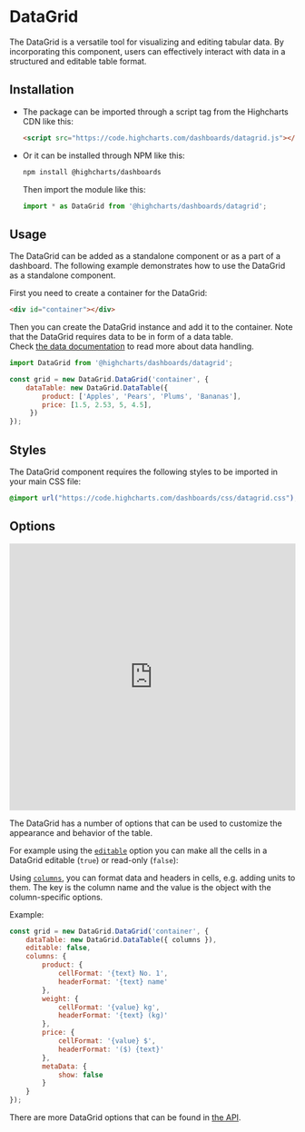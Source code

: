DataGrid
===

The DataGrid is a versatile tool for visualizing and editing tabular data.
By incorporating this component, users can effectively interact with data in a structured and editable table format.


## Installation
- The package can be imported through a script tag from the Highcharts CDN like this:

    ```html
    <script src="https://code.highcharts.com/dashboards/datagrid.js"></script>
    ```

- Or it can be installed through NPM like this:

    ```bash
    npm install @highcharts/dashboards
    ```
    Then import the module like this:

    ```typescript
    import * as DataGrid from '@highcharts/dashboards/datagrid';
    ```

## Usage
The DataGrid can be added as a standalone component or as a part of a dashboard. The following example demonstrates how to use the DataGrid as a standalone component.


First you need to create a container for the DataGrid:
```html
<div id="container"></div>
```

Then you can create the DataGrid instance and add it to the container.
Note that the DataGrid requires data to be in form of a data table.  
Check [the data documentation](https://www.highcharts.com/docs/dashboards/data-handling) to read more about data handling.

```javascript
import DataGrid from '@highcharts/dashboards/datagrid';

const grid = new DataGrid.DataGrid('container', {
    dataTable: new DataGrid.DataTable({
        product: ['Apples', 'Pears', 'Plums', 'Bananas'],
        price: [1.5, 2.53, 5, 4.5],
     })
});
```

## Styles
The DataGrid component requires the following styles to be imported in your main CSS file:

```css
@import url("https://code.highcharts.com/dashboards/css/datagrid.css");
```


## Options
<iframe style="width: 100%; height: 470px; border: none;" src="https://www.highcharts.com/samples/embed/data-grid/basic/cells-formatting" allow="fullscreen"></iframe>

The DataGrid has a number of options that can be used to customize the appearance and behavior of the table.

For example using the [`editable`](https://api.highcharts.com/dashboards/#interfaces/DataGrid_DataGridOptions.DataGridOptions-1#editable) option you can make all the cells in a DataGrid editable (`true`) or read-only (`false`):

Using [`columns`](https://api.highcharts.com/dashboards/#interfaces/DataGrid_DataGridOptions.DataGridOptions-1#columns), you can format data and headers in cells, e.g. adding units to them. The key is the column name and the value is the object with the column-specific options.

Example:
```js
const grid = new DataGrid.DataGrid('container', {
    dataTable: new DataGrid.DataTable({ columns }),
    editable: false,
    columns: {
        product: {
            cellFormat: '{text} No. 1',
            headerFormat: '{text} name'
        },
        weight: {
            cellFormat: '{value} kg',
            headerFormat: '{text} (kg)'
        },
        price: {
            cellFormat: '{value} $',
            headerFormat: '($) {text}'
        },
        metaData: {
            show: false
        }
    }
});
```

There are more DataGrid options that can be found in [the API](https://api.highcharts.com/dashboards/#interfaces/DataGrid_DataGridOptions.DataGridOptions-1).
